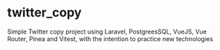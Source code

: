 # twitter_copy
Simple Twitter copy project using Laravel, PostgreesSQL, VueJS, Vue Router, Pinea and Vitest, with the intention to practice new technologies
